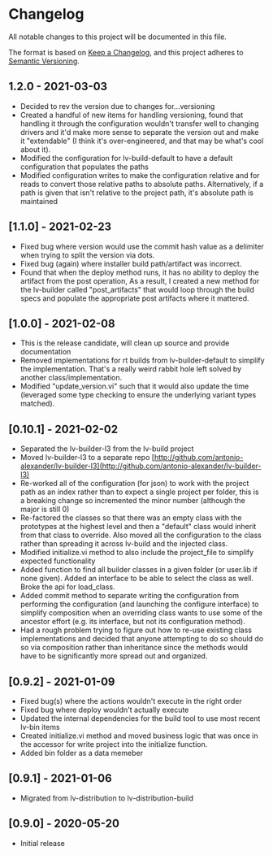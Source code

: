 # Changelog

All notable changes to this project will be documented in this file.

The format is based on [Keep a Changelog](https://keepachangelog.com/en/1.0.0/),
and this project adheres to [Semantic Versioning](https://semver.org/spec/v2.0.0.html).

## 1.2.0 - 2021-03-03

- Decided to rev the version due to changes for...versioning
- Created a handful of new items for handling versioning, found that handling it through the configuration wouldn't transfer well to changing drivers and it'd make more sense to separate the version out and make it "extendable" (I think it's over-engineered, and that may be what's cool about it).
- Modified the configuration for lv-build-default to have a default configuration that populates the paths
- Modified configuration writes to make the configuration relative and for reads to convert those relative paths to absolute paths. Alternatively, if a path is given that isn't relative to the project path, it's absolute path is maintained

## [1.1.0] - 2021-02-23

- Fixed bug where version would use the commit hash value as a delimiter when trying to split the version via dots.
- Fixed bug (again) where installer build path/artifact was incorrect. 
- Found that when the deploy method runs, it has no ability to deploy the artifact from the post operation, As a result, I created a new method for the lv-builder called "post_artifacts" that would loop through the build specs and populate the appropriate post artifacts where it mattered.

## [1.0.0] - 2021-02-08

- This is the release candidate, will clean up source and provide documentation
- Removed implementations for rt builds from lv-builder-default to simplify the implementation. That's a really weird rabbit hole left solved by another class/implementation.
- Modified "update_version.vi" such that it would also update the time (leveraged some type checking to ensure the underlying variant types matched).

## [0.10.1] - 2021-02-02

- Separated the lv-builder-l3 from the lv-build project
- Moved lv-builder-l3 to a separate repo [http://github.com/antonio-alexander/lv-builder-l3](http://github.com/antonio-alexander/lv-builder-l3)
- Re-worked all of the configuration (for json) to work with the project path as an index rather than to expect a single project per folder, this is a breaking change so incremented the minor number (although the major is still 0)
- Re-factored the classes so that there was an empty class with the prototypes at the highest level and then a "default" class would inherit from that class to override. Also moved all the configuration to the class rather than spreading it across lv-build and the injected class.
- Modified initialize.vi method to also include the project_file to simplify expected functionality
- Added function to find all builder classes in a given folder (or user.lib if none given). Added an interface to be able to select the class as well. Broke the api for load_class.
- Added commit method to separate writing the configuration from performing the configuration (and launching the configure interface) to simplify composition when an overriding class wants to use some of the ancestor effort (e.g. its interface, but not its configuration method).
- Had a rough problem trying to figure out how to re-use existing class implementations and decided that anyone attempting to do so should do so via composition rather than inheritance since the methods would have to be significantly more spread out and organized.

## [0.9.2] - 2021-01-09

- Fixed bug(s) where the actions wouldn't execute in the right order
- Fixed bug where deploy wouldn't actually execute
- Updated the internal dependencies for the build tool to use most recent lv-bin items
- Created initialize.vi method and moved business logic that was once in the accessor for write project into the initialize function.
- Added bin folder as a data memeber

## [0.9.1] - 2021-01-06

- Migrated from lv-distribution to lv-distribution-build

## [0.9.0] - 2020-05-20

- Initial release
